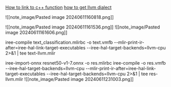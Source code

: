 [How to link to c++ function](https://discourse.llvm.org/t/mlir-how-do-i-link-an-external-c-function-for-an-operation-in-an-mlir-file/1821/2)
[how to get llvm dialect](https://github.com/iree-org/iree/issues/7758)

![[note_image/Pasted image 20240611160818.png]]

![[note_image/Pasted image 20240611161536.png]]
![[note_image/Pasted image 20240611161606.png]]

iree-compile text_classification.mlirbc -o text.vmfb --mlir-print-ir-after=iree-hal-link-target-executables --iree-hal-target-backends=llvm-cpu 2>&1 | tee text-llvm.mlir

iree-import-onnx resnet50-v1-7.onnx -o res.mlirbc
iree-compile -o res.vmfb --iree-hal-target-backends=llvm-cpu --mlir-print-ir-after=iree-hal-link-target-executables --iree-hal-target-backends=llvm-cpu 2>&1 | tee res-llvm.mlir
![[note_image/Pasted image 20240611231003.png]]